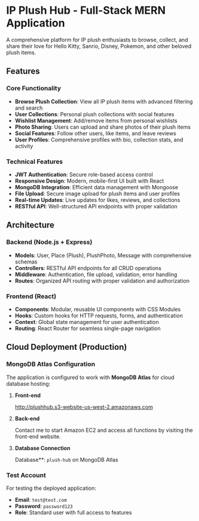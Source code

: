 # IP Plush Hub - Full-Stack MERN Application

A comprehensive platform for IP plush enthusiasts to browse, collect, and share their love for Hello Kitty, Sanrio, Disney, Pokemon, and other beloved plush items.

## Features

### Core Functionality
- **Browse Plush Collection**: View all IP plush items with advanced filtering and search
- **User Collections**: Personal plush collections with social features
- **Wishlist Management**: Add/remove items from personal wishlists
- **Photo Sharing**: Users can upload and share photos of their plush items
- **Social Features**: Follow other users, like items, and leave reviews
- **User Profiles**: Comprehensive profiles with bio, collection stats, and activity

### Technical Features
- **JWT Authentication**: Secure role-based access control
- **Responsive Design**: Modern, mobile-first UI built with React
- **MongoDB Integration**: Efficient data management with Mongoose
- **File Upload**: Secure image upload for plush items and user profiles
- **Real-time Updates**: Live updates for likes, reviews, and collections
- **RESTful API**: Well-structured API endpoints with proper validation

## Architecture

### Backend (Node.js + Express)
- **Models**: User, Place (Plush), PlushPhoto, Message with comprehensive schemas
- **Controllers**: RESTful API endpoints for all CRUD operations
- **Middleware**: Authentication, file upload, validation, error handling
- **Routes**: Organized API routing with proper validation and authorization

### Frontend (React)
- **Components**: Modular, reusable UI components with CSS Modules
- **Hooks**: Custom hooks for HTTP requests, forms, and authentication
- **Context**: Global state management for user authentication
- **Routing**: React Router for seamless single-page navigation



## Cloud Deployment (Production)

### MongoDB Atlas Configuration

The application is configured to work with **MongoDB Atlas** for cloud database hosting:

1. **Front-end** 

   http://plushhub.s3-website-us-west-2.amazonaws.com

2. **Back-end**

   Contact me to start Amazon EC2 and access all functions by visiting the front-end website.

3. **Database Connection** 

   Database**: `plush-hub` on MongoDB Atlas

   


### Test Account

For testing the deployed application:
- **Email**: `test@test.com`
- **Password**: `password123`
- **Role**: Standard user with full access to features


